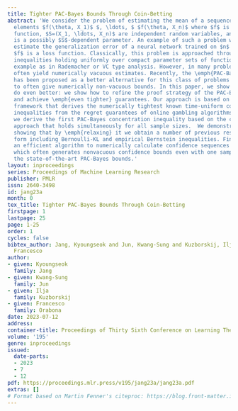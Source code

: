 ```yaml
---
title: Tighter PAC-Bayes Bounds Through Coin-Betting
abstract: 'We consider the problem of estimating the mean of a sequence of random
  elements $f(\theta, X_1)$ $, \ldots, $ $f(\theta, X_n)$ where $f$ is a fixed scalar
  function, $S=(X_1, \ldots, X_n)$ are independent random variables, and $\theta$
  is a possibly $S$-dependent parameter. An example of such a problem would be to
  estimate the generalization error of a neural network trained on $n$ examples where
  $f$ is a loss function. Classically, this problem is approached through concentration
  inequalities holding uniformly over compact parameter sets of functions $f$, for
  example as in Rademacher or VC type analysis. However, in many problems, such inequalities
  often yield numerically vacuous estimates. Recently, the \emph{PAC-Bayes} framework
  has been proposed as a better alternative for this class of problems for its ability
  to often give numerically non-vacuous bounds. In this paper, we show that we can
  do even better: we show how to refine the proof strategy of the PAC-Bayes bounds
  and achieve \emph{even tighter} guarantees. Our approach is based on the \emph{coin-betting}
  framework that derives the numerically tightest known time-uniform concentration
  inequalities from the regret guarantees of online gambling algorithms. In particular,
  we derive the first PAC-Bayes concentration inequality based on the coin-betting
  approach that holds simultaneously for all sample sizes.  We demonstrate its tightness
  showing that by \emph{relaxing} it we obtain a number of previous results in a closed
  form including Bernoulli-KL and empirical Bernstein inequalities. Finally, we propose
  an efficient algorithm to numerically calculate confidence sequences from our bound,
  which often generates nonvacuous confidence bounds even with one sample, unlike
  the state-of-the-art PAC-Bayes bounds.'
layout: inproceedings
series: Proceedings of Machine Learning Research
publisher: PMLR
issn: 2640-3498
id: jang23a
month: 0
tex_title: Tighter PAC-Bayes Bounds Through Coin-Betting
firstpage: 1
lastpage: 25
page: 1-25
order: 1
cycles: false
bibtex_author: Jang, Kyoungseok and Jun, Kwang-Sung and Kuzborskij, Ilja and Orabona,
  Francesco
author:
- given: Kyoungseok
  family: Jang
- given: Kwang-Sung
  family: Jun
- given: Ilja
  family: Kuzborskij
- given: Francesco
  family: Orabona
date: 2023-07-12
address: 
container-title: Proceedings of Thirty Sixth Conference on Learning Theory
volume: '195'
genre: inproceedings
issued:
  date-parts:
  - 2023
  - 7
  - 12
pdf: https://proceedings.mlr.press/v195/jang23a/jang23a.pdf
extras: []
# Format based on Martin Fenner's citeproc: https://blog.front-matter.io/posts/citeproc-yaml-for-bibliographies/
---
```

